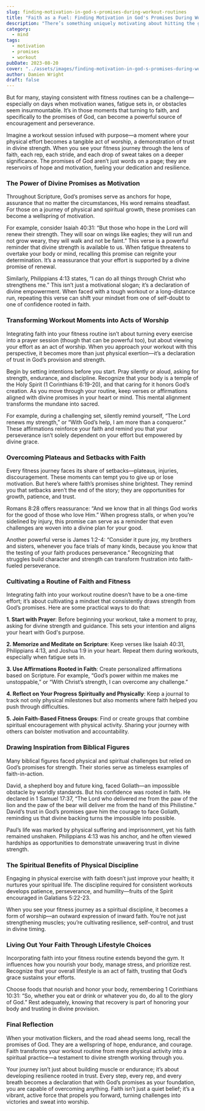 ```yaml
---
slug: finding-motivation-in-god-s-promises-during-workout-routines
title: "Faith as a Fuel: Finding Motivation in God's Promises During Workout Routines"
description: "There’s something uniquely motivating about hitting the gym or going for a run when your spirit is lifted."
category:
  - mind
tags:
  - motivation
  - promises
  - workout
pubDate: 2023-08-20
cover: "../assets/images/finding-motivation-in-god-s-promises-during-workout-routines.webp"
author: Damien Wright
draft: false
---
```


But for many, staying consistent with fitness routines can be a challenge—especially on days when motivation wanes, fatigue sets in, or obstacles seem insurmountable. It’s in those moments that turning to faith, and specifically to the promises of God, can become a powerful source of encouragement and perseverance.

Imagine a workout session infused with purpose—a moment where your physical effort becomes a tangible act of worship, a demonstration of trust in divine strength. When you see your fitness journey through the lens of faith, each rep, each stride, and each drop of sweat takes on a deeper significance. The promises of God aren’t just words on a page; they are reservoirs of hope and motivation, fueling your dedication and resilience.

### The Power of Divine Promises as Motivation

Throughout Scripture, God’s promises serve as anchors for hope, assurance that no matter the circumstances, His word remains steadfast. For those on a journey of physical and spiritual growth, these promises can become a wellspring of motivation.

For example, consider Isaiah 40:31: “But those who hope in the Lord will renew their strength. They will soar on wings like eagles; they will run and not grow weary, they will walk and not be faint.” This verse is a powerful reminder that divine strength is available to us. When fatigue threatens to overtake your body or mind, recalling this promise can reignite your determination. It’s a reassurance that your effort is supported by a divine promise of renewal.

Similarly, Philippians 4:13 states, “I can do all things through Christ who strengthens me.” This isn’t just a motivational slogan; it’s a declaration of divine empowerment. When faced with a tough workout or a long-distance run, repeating this verse can shift your mindset from one of self-doubt to one of confidence rooted in faith.

### Transforming Workout Moments into Acts of Worship

Integrating faith into your fitness routine isn’t about turning every exercise into a prayer session (though that can be powerful too), but about viewing your effort as an act of worship. When you approach your workout with this perspective, it becomes more than just physical exertion—it’s a declaration of trust in God’s provision and strength.

Begin by setting intentions before you start. Pray silently or aloud, asking for strength, endurance, and discipline. Recognize that your body is a temple of the Holy Spirit (1 Corinthians 6:19-20), and that caring for it honors God’s creation. As you move through your routine, keep verses or affirmations aligned with divine promises in your heart or mind. This mental alignment transforms the mundane into sacred.

For example, during a challenging set, silently remind yourself, “The Lord renews my strength,” or “With God’s help, I am more than a conqueror.” These affirmations reinforce your faith and remind you that your perseverance isn’t solely dependent on your effort but empowered by divine grace.

### Overcoming Plateaus and Setbacks with Faith

Every fitness journey faces its share of setbacks—plateaus, injuries, discouragement. These moments can tempt you to give up or lose motivation. But here’s where faith’s promises shine brightest. They remind you that setbacks aren’t the end of the story; they are opportunities for growth, patience, and trust.

Romans 8:28 offers reassurance: “And we know that in all things God works for the good of those who love Him.” When progress stalls, or when you’re sidelined by injury, this promise can serve as a reminder that even challenges are woven into a divine plan for your good.

Another powerful verse is James 1:2-4: “Consider it pure joy, my brothers and sisters, whenever you face trials of many kinds, because you know that the testing of your faith produces perseverance.” Recognizing that struggles build character and strength can transform frustration into faith-fueled perseverance.

### Cultivating a Routine of Faith and Fitness

Integrating faith into your workout routine doesn’t have to be a one-time effort; it’s about cultivating a mindset that consistently draws strength from God’s promises. Here are some practical ways to do that:

**1. Start with Prayer**: Before beginning your workout, take a moment to pray, asking for divine strength and guidance. This sets your intention and aligns your heart with God's purpose.

**2. Memorize and Meditate on Scripture**: Keep verses like Isaiah 40:31, Philippians 4:13, and Joshua 1:9 in your heart. Repeat them during workouts, especially when fatigue sets in.

**3. Use Affirmations Rooted in Faith**: Create personalized affirmations based on Scripture. For example, “God’s power within me makes me unstoppable,” or “With Christ’s strength, I can overcome any challenge.”

**4. Reflect on Your Progress Spiritually and Physically**: Keep a journal to track not only physical milestones but also moments where faith helped you push through difficulties.

**5. Join Faith-Based Fitness Groups**: Find or create groups that combine spiritual encouragement with physical activity. Sharing your journey with others can bolster motivation and accountability.

### Drawing Inspiration from Biblical Figures

Many biblical figures faced physical and spiritual challenges but relied on God’s promises for strength. Their stories serve as timeless examples of faith-in-action.

David, a shepherd boy and future king, faced Goliath—an impossible obstacle by worldly standards. But his confidence was rooted in faith. He declared in 1 Samuel 17:37, “The Lord who delivered me from the paw of the lion and the paw of the bear will deliver me from the hand of this Philistine.” David’s trust in God’s promises gave him the courage to face Goliath, reminding us that divine backing turns the impossible into possible.

Paul’s life was marked by physical suffering and imprisonment, yet his faith remained unshaken. Philippians 4:13 was his anchor, and he often viewed hardships as opportunities to demonstrate unwavering trust in divine strength.

### The Spiritual Benefits of Physical Discipline

Engaging in physical exercise with faith doesn’t just improve your health; it nurtures your spiritual life. The discipline required for consistent workouts develops patience, perseverance, and humility—fruits of the Spirit encouraged in Galatians 5:22-23.

When you see your fitness journey as a spiritual discipline, it becomes a form of worship—an outward expression of inward faith. You’re not just strengthening muscles; you’re cultivating resilience, self-control, and trust in divine timing.

### Living Out Your Faith Through Lifestyle Choices

Incorporating faith into your fitness routine extends beyond the gym. It influences how you nourish your body, manage stress, and prioritize rest. Recognize that your overall lifestyle is an act of faith, trusting that God’s grace sustains your efforts.

Choose foods that nourish and honor your body, remembering 1 Corinthians 10:31: “So, whether you eat or drink or whatever you do, do all to the glory of God.” Rest adequately, knowing that recovery is part of honoring your body and trusting in divine provision.

### Final Reflection

When your motivation flickers, and the road ahead seems long, recall the promises of God. They are a wellspring of hope, endurance, and courage. Faith transforms your workout routine from mere physical activity into a spiritual practice—a testament to divine strength working through you.

Your journey isn’t just about building muscle or endurance; it’s about developing resilience rooted in trust. Every step, every rep, and every breath becomes a declaration that with God’s promises as your foundation, you are capable of overcoming anything. Faith isn’t just a quiet belief; it’s a vibrant, active force that propels you forward, turning challenges into victories and sweat into worship.